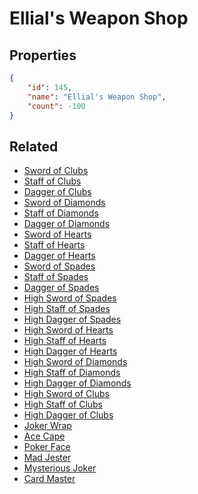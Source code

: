 # Ellial's Weapon Shop

<no description available>

## Properties

```json
{
    "id": 145,
    "name": "Ellial's Weapon Shop",
    "count": -100
}
```

## Related

- [Sword of Clubs](../items/3940-sword-of-clubs.md)
- [Staff of Clubs](../items/3941-staff-of-clubs.md)
- [Dagger of Clubs](../items/3942-dagger-of-clubs.md)
- [Sword of Diamonds](../items/3943-sword-of-diamonds.md)
- [Staff of Diamonds](../items/3944-staff-of-diamonds.md)
- [Dagger of Diamonds](../items/3945-dagger-of-diamonds.md)
- [Sword of Hearts](../items/3946-sword-of-hearts.md)
- [Staff of Hearts](../items/3947-staff-of-hearts.md)
- [Dagger of Hearts](../items/3948-dagger-of-hearts.md)
- [Sword of Spades](../items/3949-sword-of-spades.md)
- [Staff of Spades](../items/3950-staff-of-spades.md)
- [Dagger of Spades](../items/3951-dagger-of-spades.md)
- [High Sword of Spades](../items/3952-high-sword-of-spades.md)
- [High Staff of Spades](../items/3953-high-staff-of-spades.md)
- [High Dagger of Spades](../items/3954-high-dagger-of-spades.md)
- [High Sword of Hearts](../items/3955-high-sword-of-hearts.md)
- [High Staff of Hearts](../items/3956-high-staff-of-hearts.md)
- [High Dagger of Hearts](../items/3957-high-dagger-of-hearts.md)
- [High Sword of Diamonds](../items/3958-high-sword-of-diamonds.md)
- [High Staff of Diamonds](../items/3959-high-staff-of-diamonds.md)
- [High Dagger of Diamonds](../items/3960-high-dagger-of-diamonds.md)
- [High Sword of Clubs](../items/3961-high-sword-of-clubs.md)
- [High Staff of Clubs](../items/3962-high-staff-of-clubs.md)
- [High Dagger of Clubs](../items/3963-high-dagger-of-clubs.md)
- [Joker Wrap](../items/3964-joker-wrap.md)
- [Ace Cape](../items/3965-ace-cape.md)
- [Poker Face](../items/3966-poker-face.md)
- [Mad Jester](../items/3967-mad-jester.md)
- [Mysterious Joker](../items/3968-mysterious-joker.md)
- [Card Master](../items/3969-card-master.md)

